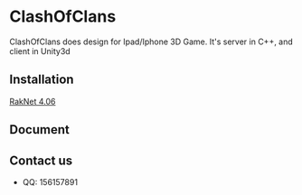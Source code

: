 ClashOfClans 
==================

ClashOfClans does design for Ipad/Iphone 3D Game.
It's server in C++, and client in Unity3d
	
Installation
-------------
[RakNet 4.06][1]

Document
------------------

	
Contact us
------------------
   * QQ: 156157891
   
[1]: http://www.jenkinssoftware.com/raknet/manual/index.html "RakNet"